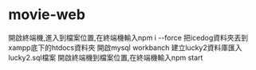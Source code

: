 # movie-web
開啟終端機,進入到檔案位置,在終端機輸入npm i --force
把icedog資料夾丟到xampp底下的htdocs資料夾
開啟mysql workbanch 建立lucky2資料庫匯入lucky2.sql檔案
開啟終端機到檔案位置,在終端機輸入npm start
